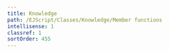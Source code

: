 ```yaml
---
title: Knowledge
path: /EJScript/Classes/Knowledge/Member functions
intellisense: 1
classref: 1
sortOrder: 455
---
```





